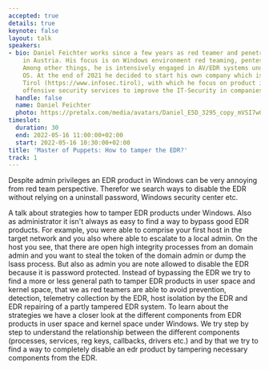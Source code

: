 ```yaml
---
accepted: true
details: true
keynote: false
layout: talk
speakers:
- bio: Daniel Feichter works since a few years as red teamer and penetration tester
    in Austria. His focus is on Windows environment red teaming, pentesting and research.
    Among other things, he is intensively engaged in AV/EDR systems under Windows
    OS. At the end of 2021 he decided to start his own company which is called Infosec
    Tirol (https://www.infosec.tirol), with which he focus on product independent
    offensive security services to improve the IT-Security in companies in Austria.
  handle: false
  name: Daniel Feichter
  photo: https://pretalx.com/media/avatars/Daniel_E5D_3295_copy_mVSI7w0.jpg
timeslot:
  duration: 30
  end: 2022-05-16 11:00:00+02:00
  start: 2022-05-16 10:30:00+02:00
title: 'Master of Puppets: How to tamper the EDR?'
track: 1
---
```


Despite admin privileges an EDR product in Windows can be very annoying from red team perspective.
Therefor we search ways to disable the EDR without relying on a uninstall password, Windows security center etc.

A talk about strategies how to tamper EDR products under Windows.
Also as administrator it isn't always as easy to find a way to bypass good EDR products.
For example, you were able to comprise your first host in the target network and you also where able to escalate to a local admin.
On the host you see, that there are open high integrity processes from an domain admin and you want to steal the token of the domain admin or dump the lsass process.
But also as admin you are note allowed to disable the EDR because it is password protected.
Instead of bypassing the EDR we try to find a more or less general path to tamper EDR products in user space and kernel space, that we as red teamers are able to avoid prevention, detection, telemetry collection by the EDR, host isolation by the EDR and EDR repairing of a partly tampered EDR system.
To learn about the strategies we have a closer look at the different components from EDR products in user space and kernel space under Windows.
We try step by step to understand the relationship between the different components (processes, services, reg keys, callbacks, drivers etc.) and by that we try to find a way to completely disable an edr product by tampering necessary components from the EDR.